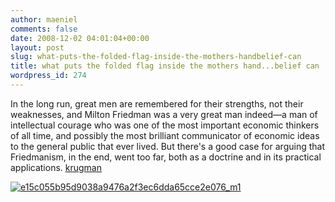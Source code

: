 ```yaml
---
author: maeniel
comments: false
date: 2008-12-02 04:01:04+00:00
layout: post
slug: what-puts-the-folded-flag-inside-the-mothers-handbelief-can
title: what puts the folded flag inside the mothers hand...belief can
wordpress_id: 274
---
```


In the long run, great men are remembered for their strengths, not their weaknesses, and Milton Friedman was a very great man indeed—a man of intellectual courage who was one of the most important economic thinkers of all time, and possibly the most brilliant communicator of economic ideas to the general public that ever lived. But there's a good case for arguing that Friedmanism, in the end, went too far, both as a doctrine and in its practical applications.
[
krugman](http://krugman.blogs.nytimes.com/)

[![e15c055b95d9038a9476a2f3ec6dda65cce2e076_m1](http://maeniel.files.wordpress.com/2008/12/e15c055b95d9038a9476a2f3ec6dda65cce2e076_m1.jpg)](http://maeniel.files.wordpress.com/2008/12/e15c055b95d9038a9476a2f3ec6dda65cce2e076_m1.jpg)
